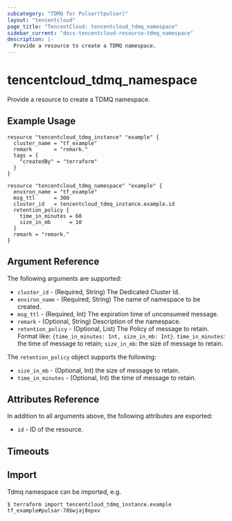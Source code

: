 ```yaml
---
subcategory: "TDMQ for Pulsar(tpulsar)"
layout: "tencentcloud"
page_title: "TencentCloud: tencentcloud_tdmq_namespace"
sidebar_current: "docs-tencentcloud-resource-tdmq_namespace"
description: |-
  Provide a resource to create a TDMQ namespace.
---
```


# tencentcloud_tdmq_namespace

Provide a resource to create a TDMQ namespace.

## Example Usage

```hcl
resource "tencentcloud_tdmq_instance" "example" {
  cluster_name = "tf_example"
  remark       = "remark."
  tags = {
    "createdBy" = "terraform"
  }
}

resource "tencentcloud_tdmq_namespace" "example" {
  environ_name = "tf_example"
  msg_ttl      = 300
  cluster_id   = tencentcloud_tdmq_instance.example.id
  retention_policy {
    time_in_minutes = 60
    size_in_mb      = 10
  }
  remark = "remark."
}
```

## Argument Reference

The following arguments are supported:

* `cluster_id` - (Required, String) The Dedicated Cluster Id.
* `environ_name` - (Required, String) The name of namespace to be created.
* `msg_ttl` - (Required, Int) The expiration time of unconsumed message.
* `remark` - (Optional, String) Description of the namespace.
* `retention_policy` - (Optional, List) The Policy of message to retain. Format like: `{time_in_minutes: Int, size_in_mb: Int}`. `time_in_minutes`: the time of message to retain; `size_in_mb`: the size of message to retain.

The `retention_policy` object supports the following:

* `size_in_mb` - (Optional, Int) the size of message to retain.
* `time_in_minutes` - (Optional, Int) the time of message to retain.

## Attributes Reference

In addition to all arguments above, the following attributes are exported:

* `id` - ID of the resource.



## Timeouts

<no value>


## Import

Tdmq namespace can be imported, e.g.

```
$ terraform import tencentcloud_tdmq_instance.example tf_example#pulsar-78bwjaj8epxv
```

